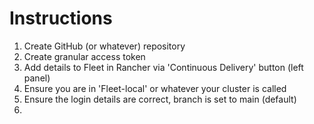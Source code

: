 # Instructions
1. Create GitHub (or whatever) repository
2. Create granular access token
3. Add details to Fleet in Rancher via 'Continuous Delivery' button (left panel)
4. Ensure you are in 'Fleet-local' or whatever your cluster is called
5. Ensure the login details are correct, branch is set to main (default)
6. 
